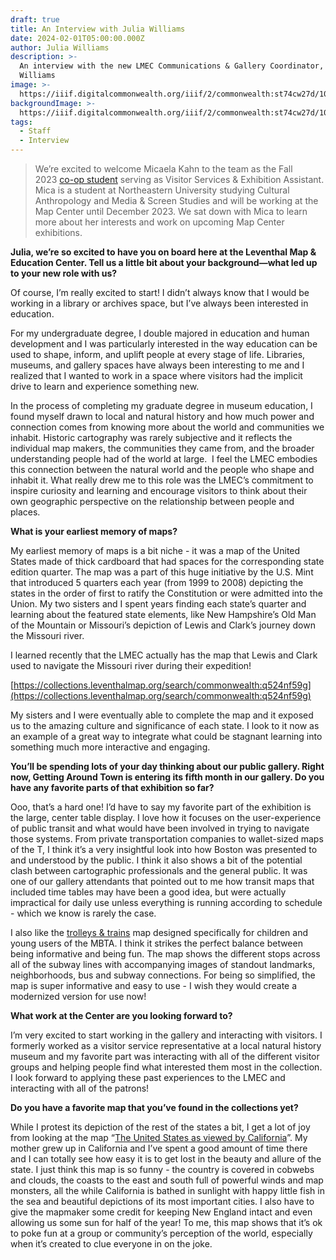 ```yaml
---
draft: true
title: An Interview with Julia Williams
date: 2024-02-01T05:00:00.000Z
author: Julia Williams
description: >-
  An interview with the new LMEC Communications & Gallery Coordinator, Julia
  Williams
image: >-
  https://iiif.digitalcommonwealth.org/iiif/2/commonwealth:st74cw27d/1080,4849,4849,2081/1200,/0/default.jpg
backgroundImage: >-
  https://iiif.digitalcommonwealth.org/iiif/2/commonwealth:st74cw27d/1080,4849,4849,2081/1200,/0/default.jpg
tags:
  - Staff
  - Interview
---
```


> We’re excited to welcome Micaela Kahn to the team as the Fall 2023 [co-op student](https://careers.northeastern.edu/cooperative-education/) serving as Visitor Services & Exhibition Assistant. Mica is a student at Northeastern University studying Cultural Anthropology and Media & Screen Studies and will be working at the Map Center until December 2023. We sat down with Mica to learn more about her interests and work on upcoming Map Center exhibitions.

**Julia, we’re so excited to have you on board here at the Leventhal Map & Education Center. Tell us a little bit about your background—what led up to your new role with us?**

Of course, I’m really excited to start! I didn’t always know that I would be working in a library or archives space, but I’ve always been interested in education.

For my undergraduate degree, I double majored in education and human development and I was particularly interested in the way education can be used to shape, inform, and uplift people at every stage of life. Libraries, museums, and gallery spaces have always been interesting to me and I realized that I wanted to work in a space where visitors had the implicit drive to learn and experience something new.

In the process of completing my graduate degree in museum education, I found myself drawn to local and natural history and how much power and connection comes from knowing more about the world and communities we inhabit. Historic cartography was rarely subjective and it reflects the individual map makers, the communities they came from, and the broader understanding people had of the world at large.  I feel the LMEC embodies this connection between the natural world and the people who shape and inhabit it. What really drew me to this role was the LMEC’s commitment to inspire curiosity and learning and encourage visitors to think about their own geographic perspective on the relationship between people and places.

**What is your earliest memory of maps?**

My earliest memory of maps is a bit niche - it was a map of the United States made of thick cardboard that had spaces for the corresponding state edition quarter. The map was a part of this huge initiative by the U.S. Mint that introduced 5 quarters each year (from 1999 to 2008) depicting the states in the order of first to ratify the Constitution or were admitted into the Union. My two sisters and I spent years finding each state’s quarter and learning about the featured state elements, like New Hampshire’s Old Man of the Mountain or Missouri’s depiction of Lewis and Clark’s journey down the Missouri river.

I learned recently that the LMEC actually has the map that Lewis and Clark used to navigate the Missouri river during their expedition!

[https://collections.leventhalmap.org/search/commonwealth:q524nf59g](https://collections.leventhalmap.org/search/commonwealth:q524nf59g)

My sisters and I were eventually able to complete the map and it exposed us to the amazing culture and significance of each state. I look to it now as an example of a great way to integrate what could be stagnant learning into something much more interactive and engaging.

**You’ll be spending lots of your day thinking about our public gallery. Right now, Getting Around Town is entering its fifth month in our gallery. Do you have any favorite parts of that exhibition so far?**

Ooo, that’s a hard one! I’d have to say my favorite part of the exhibition is the large, center table display. I love how it focuses on the user-experience of public transit and what would have been involved in trying to navigate those systems. From private transportation companies to wallet-sized maps of the T, I think it’s a very insightful look into how Boston was presented to and understood by the public. I think it also shows a bit of the potential clash between cartographic professionals and the general public. It was one of our gallery attendants that pointed out to me how transit maps that included time tables may have been a good idea, but were actually impractical for daily use unless everything is running according to schedule - which we know is rarely the case.

I also like the [trolleys & trains](https://www.bostonintransit.com/products/mbta-kids-guide-map-1987) map designed specifically for children and young users of the MBTA. I think it strikes the perfect balance between being informative and being fun. The map shows the different stops across all of the subway lines with accompanying images of standout landmarks, neighborhoods, bus and subway connections. For being so simplified, the map is super informative and easy to use - I wish they would create a modernized version for use now!

**What work at the Center are you looking forward to?**

I’m very excited to start working in the gallery and interacting with visitors. I formerly worked as a visitor service representative at a local natural history museum and my favorite part was interacting with all of the different visitor groups and helping people find what interested them most in the collection. I look forward to applying these past experiences to the LMEC and interacting with all of the patrons!

**Do you have a favorite map that you’ve found in the collections yet?**

While I protest its depiction of the rest of the states a bit, I get a lot of joy from looking at the map “[The United States as viewed by California](https://collections.leventhalmap.org/search/commonwealth:st74cw264)”. My mother grew up in California and I’ve spent a good amount of time there and I can totally see how easy it is to get lost in the beauty and allure of the state. I just think this map is so funny - the country is covered in cobwebs and clouds, the coasts to the east and south full of powerful winds and map monsters, all the while California is bathed in sunlight with happy little fish in the sea and beautiful depictions of its most important cities. I also have to give the mapmaker some credit for keeping New England intact and even allowing us some sun for half of the year! To me, this map shows that it’s ok to poke fun at a group or community’s perception of the world, especially when it’s created to clue everyone in on the joke.
